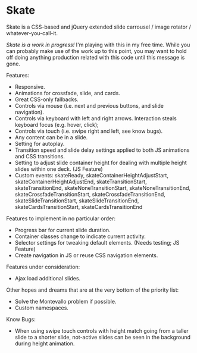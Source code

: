 Skate
=====

Skate is a CSS-based and jQuery extended slide carrousel / image rotator / whatever-you-call-it.

*Skate is a work in progress!* I'm playing with this in my free time.  While you can probably make use of the work up to this point, you may want to hold off doing anything production related with this code until this message is gone.

Features:
* Responsive.
* Animations for crossfade, slide, and cards.
* Great CSS-only fallbacks.
* Controls via mouse (i.e. next and previous buttons, and slide navigation).
* Controls via keyboard with left and right arrows. Interaction steals keyboard focus (e.g. hover, click);
* Controls via touch (i.e. swipe right and left, see know bugs).
* Any content can be in a slide.
* Setting for autoplay.
* Transition speed and slide delay settings applied to both JS animations and CSS transitions.
* Setting to adjust slide container height for dealing with multiple height slides within one deck. (JS Feature)
* Custom events: skateReady, skateContainerHeightAdjustStart, skateContainerHeightAdjustEnd, skateTransitionStart, skateTransitionEnd, skateNoneTransitionStart, skateNoneTransitionEnd, skateCrossfadeTransitionStart, skateCrossfadeTransitionEnd, skateSlideTransitionStart, skateSlideTransitionEnd, skateCardsTransitionStart, skateCardsTransitionEnd

Features to implement in no particular order:
* Progress bar for current slide duration.
* Container classes change to indicate current activity.
* Selector settings for tweaking default elements. (Needs testing; JS Feature)
* Create navigation in JS or reuse CSS navigation elements.

Features under consideration:
* Ajax load additional slides.

Other hopes and dreams that are at the very bottom of the priority list:
* Solve the Montevallo problem if possible.
* Custom namespaces.

Know Bugs:
* When using swipe touch controls with height match going from a taller slide to a shorter slide, not-active slides can be seen in the background during height animation.